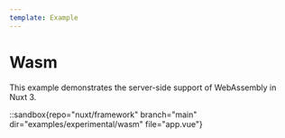```yaml
---
template: Example
---
```


# Wasm

This example demonstrates the server-side support of WebAssembly in Nuxt 3.

::sandbox{repo="nuxt/framework" branch="main" dir="examples/experimental/wasm" file="app.vue"}
